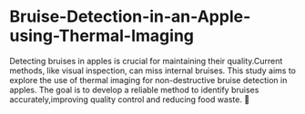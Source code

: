 # Bruise-Detection-in-an-Apple-using-Thermal-Imaging
Detecting bruises in apples is crucial for maintaining their quality.Current methods, like visual inspection, can miss internal bruises. This study aims to explore the use of  thermal imaging for non-destructive bruise detection in apples. The goal is to develop a reliable method to identify bruises accurately,improving quality control and reducing food waste.

